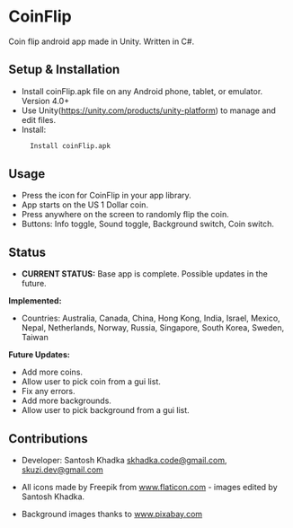 # CoinFlip
Coin flip android app made in Unity. Written in C#. 

## Setup & Installation
- Install coinFlip.apk file on any Android phone, tablet, or emulator. Version 4.0+
- Use Unity(https://unity.com/products/unity-platform) to manage and edit files. 
- Install:
  ```bash
    Install coinFlip.apk
  ```

## Usage
+ Press the icon for CoinFlip in your app library.
+ App starts on the US 1 Dollar coin.
+ Press anywhere on the screen to randomly flip the coin.
+ Buttons: Info toggle, Sound toggle, Background switch, Coin switch.

## Status
- **CURRENT STATUS:** Base app is complete. Possible updates in the future.

**Implemented:**
- Countries: Australia, Canada, China, Hong Kong, India, Israel, Mexico, Nepal, Netherlands, Norway, Russia, Singapore, South Korea, Sweden, Taiwan

**Future Updates:**
- Add more coins.
- Allow user to pick coin from a gui list.
- Fix any errors.
- Add more backgrounds.
- Allow user to pick background from a gui list.

## Contributions
- Developer: Santosh Khadka        skhadka.code@gmail.com, skuzi.dev@gmail.com

- All icons made by Freepik from www.flaticon.com - images edited by Santosh Khadka.
- Background images thanks to www.pixabay.com

